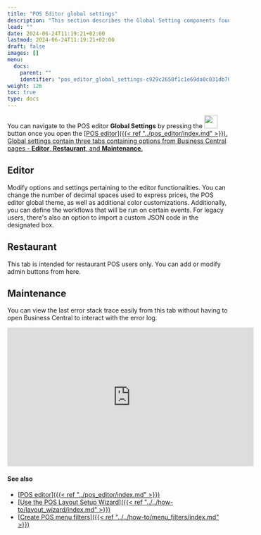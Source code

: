 ```yaml
---
title: "POS Editor global settings"
description: "This section describes the Global Setting components found in the POS Frontend Editor."
lead: ""
date: 2024-06-24T11:19:21+02:00
lastmod: 2024-06-24T11:19:21+02:00
draft: false
images: []
menu:
  docs:
    parent: ""
    identifier: "pos_editor_global_settings-c929c2650f1c1e69da0c031db7076d74"
weight: 126
toc: true
type: docs
---
```


You can navigate to the POS editor **Global Settings** by pressing the <image src="Images/cog.PNG" width="30" height="30"> button once you open the [<ins>POS editor<ins>]({{< ref "../pos_editor/index.md" >}}). Global settings contain three tabs containing options from Business Central pages - **Editor**, **Restaurant**, and **Maintenance**. 

## Editor

Modify options and settings pertaining to the editor functionalities. You can change the number of decimal spaces used to express prices, the POS editor global theme, as well as additional color customizations. Additionally, you can define the workflows that will be run on certain events. For legacy users, there's also an option to import a custom JSON code in the designated box. 

## Restaurant

This tab is intended for restaurant POS users only. You can add or modify admin buttons from here. 

## Maintenance

You can view the last error stack trace easily from this tab without having to open Business Central to interact with the error log.

<iframe width="560" height="315" src="https://www.youtube.com/embed/7MJd86VRWt4?si=0t87jOtNm_VW0fp-" title="YouTube video player" frameborder="0" allow="accelerometer; autoplay; clipboard-write; encrypted-media; gyroscope; picture-in-picture; web-share" allowfullscreen></iframe>

#### See also

- [<ins>POS editor<ins>]({{< ref "../pos_editor/index.md" >}})
- [<ins>Use the POS Layout Setup Wizard<ins>]({{< ref "../../how-to/layout_wizard/index.md" >}})
- [<ins>Create POS menu filters<ins>]({{< ref "../../how-to/menu_filters/index.md" >}})